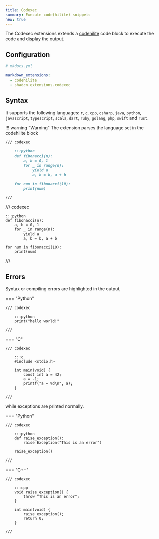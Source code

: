```yaml
---
title: Codexec
summary: Execute code(hilite) snippets
new: true
---
```


The Codexec extensions extends a [codehilite](codehilite.md) code block to execute the code and display the output.

## Configuration

```yaml
# mkdocs.yml

markdown_extensions:
  - codehilite
  - shadcn.extensions.codexec
```

## Syntax

It supports the following languages: `r`, `c`, `cpp`, `csharp`, `java`, `python`, `javascript`, `typescript`, `scala`, `dart`, `ruby`, `golang`, `php`, `swift` and `rust`.

!!! warning "Warning"
    The extension parses the language set in the codehilite block


~~~md
/// codexec

    :::python
    def fibonacci(n):
        a, b = 0, 1
        for _ in range(n):
            yield a
            a, b = b, a + b

    for num in fibonacci(10):
        print(num)

///
~~~

/// codexec

    :::python
    def fibonacci(n):
        a, b = 0, 1
        for _ in range(n):
            yield a
            a, b = b, a + b

    for num in fibonacci(10):
        print(num)

///

## Errors

Syntax or compiling errors are highlighted in the output,

=== "Python"

    /// codexec

        :::python
        print("hello world!"

    ///

=== "C"

    /// codexec

        :::c
        #include <stdio.h>

        int main(void) {
            const int a = 42;
            a = -1;
            printf("a = %d\n", a);
        }

    ///



while exceptions are printed normally.



=== "Python"

    /// codexec

        :::python
        def raise_exception():
            raise Exception("This is an error")
        
        raise_exception()

    ///

=== "C++"

    /// codexec

        :::cpp
        void raise_exception() {
            throw "This is an error";
        }

        int main(void) {
            raise_exception();
            return 0;
        }

    ///